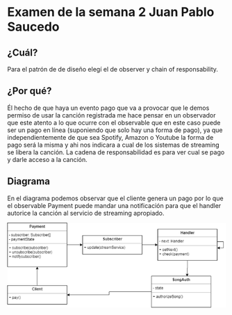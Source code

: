 # Examen de la semana 2 Juan Pablo Saucedo

## ¿Cuál?

Para el patrón de de diseño elegí el de observer y chain of responsability.

## ¿Por qué?

Él hecho de que haya un evento pago que va a provocar que le demos permiso de usar la canción registrada me hace pensar en un observador que este atento a lo que ocurre con el observable que en este caso puede ser un pago en línea (suponiendo que solo hay una forma de pago), ya que independientemente de que sea Spotify, Amazon o Youtube la forma de pago será la misma y ahi nos indicara a cual de los sistemas de streaming se libera la canción. La cadena de responsabilidad es para ver cual se pago y darle acceso a la canción.

## Diagrama

En el diagrama podemos observar que el cliente genera un pago por lo que el observable Payment puede mandar una notificación para que el handler autorice la canción al servicio de streaming apropiado.

![alt text](https://github.com/JuanPa92/ExamenSemana2JuanPablo/blob/master/Diagrama.png?raw=true)